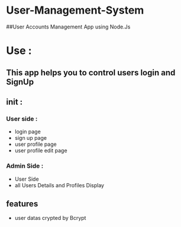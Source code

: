 # User-Management-System
##User Accounts Management App using Node.Js

# Use :
## This app helps you to control users login and SignUp


## init :

### User side :
- login page
- sign up page
- user profile page
- user profile edit page

### Admin Side :

- User Side
- all Users Details and Profiles Display

## features
- user datas crypted by Bcrypt

